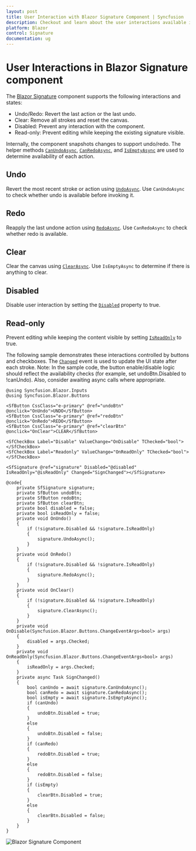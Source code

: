 ```yaml
---
layout: post
title: User Interaction with Blazor Signature Component | Syncfusion
description: Checkout and learn about the user interactions available in Blazor Signature component in Blazor Server App and Blazor WebAssembly App.
platform: Blazor
control: Signature
documentation: ug
---
```


# User Interactions in Blazor Signature component

The [Blazor Signature](https://www.syncfusion.com/blazor-components/blazor-signature) component supports the following interactions and states:
- Undo/Redo: Revert the last action or the last undo.
- Clear: Remove all strokes and reset the canvas.
- Disabled: Prevent any interaction with the component.
- Read-only: Prevent editing while keeping the existing signature visible.

Internally, the component snapshots changes to support undo/redo. The helper methods [`CanUndoAsync`](https://help.syncfusion.com/cr/blazor/Syncfusion.Blazor.Inputs.SfSignature.html#Syncfusion_Blazor_Inputs_SfSignature_CanUndoAsync), [`CanRedoAsync`](https://help.syncfusion.com/cr/blazor/Syncfusion.Blazor.Inputs.SfSignature.html#Syncfusion_Blazor_Inputs_SfSignature_CanRedoAsync), and [`IsEmptyAsync`](https://help.syncfusion.com/cr/blazor/Syncfusion.Blazor.Inputs.SfSignature.html#Syncfusion_Blazor_Inputs_SfSignature_IsEmptyAsync) are used to determine availability of each action.

## Undo

Revert the most recent stroke or action using [`UndoAsync`](https://help.syncfusion.com/cr/blazor/Syncfusion.Blazor.Inputs.SfSignature.html#Syncfusion_Blazor_Inputs_SfSignature_UndoAsync). Use `CanUndoAsync` to check whether undo is available before invoking it.

## Redo

Reapply the last undone action using [`RedoAsync`](https://help.syncfusion.com/cr/blazor/Syncfusion.Blazor.Inputs.SfSignature.html#Syncfusion_Blazor_Inputs_SfSignature_RedoAsync). Use `CanRedoAsync` to check whether redo is available.

## Clear

Clear the canvas using [`ClearAsync`](https://help.syncfusion.com/cr/blazor/Syncfusion.Blazor.Inputs.SfSignature.html#Syncfusion_Blazor_Inputs_SfSignature_ClearAsync). Use `IsEmptyAsync` to determine if there is anything to clear.

## Disabled

Disable user interaction by setting the [`Disabled`](https://help.syncfusion.com/cr/blazor/Syncfusion.Blazor.Inputs.SfSignature.html#Syncfusion_Blazor_Inputs_SfSignature_Disabled) property to true.

## Read-only

Prevent editing while keeping the content visible by setting [`IsReadOnly`](https://help.syncfusion.com/cr/blazor/Syncfusion.Blazor.Inputs.SfSignature.html#Syncfusion_Blazor_Inputs_SfSignature_IsReadOnly) to true.

The following sample demonstrates these interactions controlled by buttons and checkboxes. The [`Changed`](https://help.syncfusion.com/cr/blazor/Syncfusion.Blazor.Inputs.SfSignature.html#Syncfusion_Blazor_Inputs_SfSignature_Changed) event is used to update the UI state after each stroke. Note: In the sample code, the button enable/disable logic should reflect the availability checks (for example, set undoBtn.Disabled to !canUndo). Also, consider awaiting async calls where appropriate.

```cshtml
@using Syncfusion.Blazor.Inputs
@using Syncfusion.Blazor.Buttons

<SfButton CssClass="e-primary" @ref="undoBtn" @onclick="OnUndo">UNDO</SfButton>
<SfButton CssClass="e-primary" @ref="redoBtn" @onclick="OnRedo">REDO</SfButton>
<SfButton CssClass="e-primary" @ref="clearBtn" @onclick="OnClear">CLEAR</SfButton>

<SfCheckBox Label="Disable" ValueChange="OnDisable" TChecked="bool"></SfCheckBox>
<SfCheckBox Label="Readonly" ValueChange="OnReadOnly" TChecked="bool"></SfCheckBox>

<SfSignature @ref="signature" Disabled="@disabled" IsReadOnly="@isReadOnly" Changed="SignChanged"></SfSignature>

@code{
    private SfSignature signature;
    private SfButton undoBtn;
    private SfButton redoBtn;
    private SfButton clearBtn;
    private bool disabled = false;
    private bool isReadOnly = false;
    private void OnUndo()
    {
        if (!signature.Disabled && !signature.IsReadOnly)
        {
            signature.UndoAsync();
        }
    }
    private void OnRedo()
    {
        if (!signature.Disabled && !signature.IsReadOnly)
        {
            signature.RedoAsync();
        }
    }
    private void OnClear()
    {
        if (!signature.Disabled && !signature.IsReadOnly)
        {
            signature.ClearAsync();
        }
    }
    private void OnDisable(Syncfusion.Blazor.Buttons.ChangeEventArgs<bool> args)
    {
        disabled = args.Checked;
    }
    private void OnReadOnly(Syncfusion.Blazor.Buttons.ChangeEventArgs<bool> args)
    {
        isReadOnly = args.Checked;
    }
    private async Task SignChanged()
    {
        bool canUndo = await signature.CanUndoAsync();
        bool canRedo = await signature.CanRedoAsync();
        bool isEmpty = await signature.IsEmptyAsync();
        if (canUndo)
        {
            undoBtn.Disabled = true;
        }
        else
        {
            undoBtn.Disabled = false;
        }
        if (canRedo)
        {
            redoBtn.Disabled = true;
        }
        else
        {
            redoBtn.Disabled = false;
        }
        if (isEmpty)
        {
            clearBtn.Disabled = true;
        }
        else
        {
            clearBtn.Disabled = false;
        }
    }
}
```

![Blazor Signature Component](./images/blazor-signature-user.png)